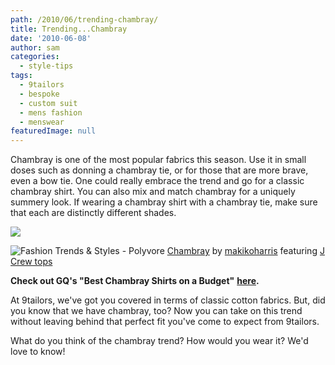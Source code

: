 ```yaml
---
path: /2010/06/trending-chambray/
title: Trending...Chambray
date: '2010-06-08'
author: sam
categories:
  - style-tips
tags:
  - 9tailors
  - bespoke
  - custom suit
  - mens fashion
  - menswear
featuredImage: null
---
```

Chambray is one of the most popular fabrics this season. Use it in small doses such as donning a chambray tie, or for those that are more brave, even a bow tie. One could really embrace the trend and go for a classic chambray shirt. You can also mix and match chambray for a uniquely summery look. If wearing a chambray shirt with a chambray tie, make sure that each are distinctly different shades.

[![](http://2.bp.blogspot.com/_20LDsLnO2rk/TA6PFxpaypI/AAAAAAAAAIU/Ot2N4g7M5qo/s320/BQcDAAAAAwoDanBnAAAABC5vdXQKFnFGQ0FhUzF6M3hHQTZkT3YybW5GUGcAAAACaWQKAWwAAAAEc2l6ZQ.jpg)](http://2.bp.blogspot.com/_20LDsLnO2rk/TA6PFxpaypI/AAAAAAAAAIU/Ot2N4g7M5qo/s1600/BQcDAAAAAwoDanBnAAAABC5vdXQKFnFGQ0FhUzF6M3hHQTZkT3YybW5GUGcAAAACaWQKAWwAAAAEc2l6ZQ.jpg) [](http://www.polyvore.com/) [](http://www.polyvore.com/) 

 ![Fashion Trends & Styles - Polyvore](http://cdn.polyvore.com/rsrc/img/logo_embed_alt_63x21.png "Fashion Trends & Styles - Polyvore") [Chambray](http://www.polyvore.com/chambray/set?.embedder=1536106&.mid=embed&id=19505482) by [makikoharris](http://www.polyvore.com/cgi/profile?.embedder=1536106&.mid=embed&id=1536106) featuring [J Crew tops](http://www.polyvore.com/j_crew_tops/shop?brand=J+Crew&category_id=11)

**Check out GQ's "Best Chambray Shirts on a Budget"** [**here**](http://www.gq.com/style/wear-it-now/201004/best-chambray-shirts-budget-gray-chambray)**.** 

At 9tailors, we've got you covered in terms of classic cotton fabrics. But, did you know that we have chambray, too? Now you can take on this trend without leaving behind that perfect fit you've come to expect from 9tailors. 

What do you think of the chambray trend? How would you wear it? We'd love to know!